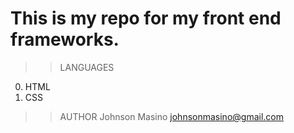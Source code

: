 # This is my repo for my front end frameworks.

>>LANGUAGES
0. HTML
1. CSS

>>AUTHOR
Johnson Masino
johnsonmasino@gmail.com
